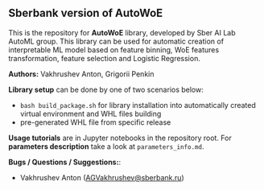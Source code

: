 ## Sberbank version of AutoWoE


This is the repository for **AutoWoE** library, developed by Sber AI Lab AutoML group. This library can be used for automatic creation of interpretable ML model based on feature binning, WoE features transformation, feature selection and Logistic Regression.

**Authors:** Vakhrushev Anton, Grigorii Penkin

**Library setup** can be done by one of two scenarios below:
- `bash build_package.sh` for library installation into automatically created virtual environment and WHL files building
- pre-generated WHL file from specific release 

**Usage tutorials** are in Jupyter notebooks in the repository root. For **parameters description** take a look at `parameters_info.md`.

**Bugs / Questions / Suggestions:**:
- Vakhrushev Anton (AGVakhrushev@sberbank.ru)
